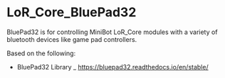 # LoR_Core_BluePad32
 BluePad32 is for controlling MiniBot LoR_Core modules with a variety of bluetooth devices like game pad controllers.

 Based on the following:
  - BluePad32 Library _ https://bluepad32.readthedocs.io/en/stable/

